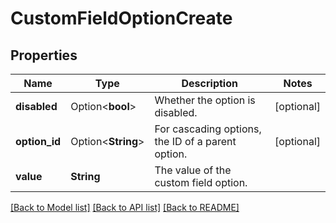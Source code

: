 # CustomFieldOptionCreate

## Properties

Name | Type | Description | Notes
------------ | ------------- | ------------- | -------------
**disabled** | Option<**bool**> | Whether the option is disabled. | [optional]
**option_id** | Option<**String**> | For cascading options, the ID of a parent option. | [optional]
**value** | **String** | The value of the custom field option. | 

[[Back to Model list]](../README.md#documentation-for-models) [[Back to API list]](../README.md#documentation-for-api-endpoints) [[Back to README]](../README.md)


